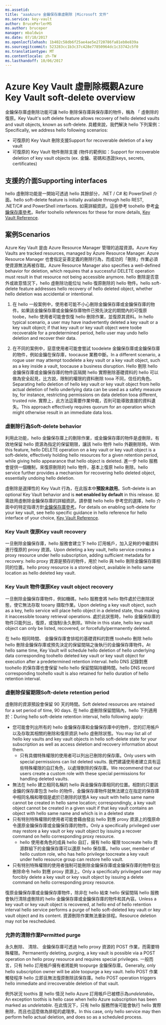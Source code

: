 ```yaml
---
ms.assetid: 
title: "aaaAzure 金鑰保存庫虛刪除 |Microsoft 文件"
ms.service: key-vault
author: BrucePerlerMS
ms.author: bruceper
manager: mbaldwin
ms.date: 07/10/2017
ms.openlocfilehash: 1b402c58db6f25ae4ae5e2720786fa81eb0e839a
ms.sourcegitcommit: 523283cc1b3c37c428e77850964dc1c33742c5f0
ms.translationtype: MT
ms.contentlocale: zh-TW
ms.lasthandoff: 10/06/2017
---
```

# <a name="azure-key-vault-soft-delete-overview"></a><span data-ttu-id="81de9-102">Azure Key Vault 虛刪除概觀</span><span class="sxs-lookup"><span data-stu-id="81de9-102">Azure Key Vault soft-delete overview</span></span>

<span data-ttu-id="81de9-103">金鑰保存庫虛刪除功能可讓 hello 刪除保存庫與保存庫的物件，稱為 「 虛刪除的復原。</span><span class="sxs-lookup"><span data-stu-id="81de9-103">Key Vault's soft delete feature allows recovery of hello deleted vaults and vault objects, known as soft-delete.</span></span> <span data-ttu-id="81de9-104">具體來說，我們解決 hello 下列案例：</span><span class="sxs-lookup"><span data-stu-id="81de9-104">Specifically, we address hello following scenarios:</span></span>

- <span data-ttu-id="81de9-105">可復原的 Key Vault 刪除支援</span><span class="sxs-lookup"><span data-stu-id="81de9-105">Support for recoverable deletion of a key vault</span></span>
- <span data-ttu-id="81de9-106">可復原的 Key Vault 物件刪除支援 (物件的範例如：</span><span class="sxs-lookup"><span data-stu-id="81de9-106">Support for recoverable deletion of key vault objects (ex.</span></span> <span data-ttu-id="81de9-107">金鑰、密碼和憑證)</span><span class="sxs-lookup"><span data-stu-id="81de9-107">keys, secrets, certificates)</span></span>

## <a name="supporting-interfaces"></a><span data-ttu-id="81de9-108">支援的介面</span><span class="sxs-lookup"><span data-stu-id="81de9-108">Supporting interfaces</span></span>

<span data-ttu-id="81de9-109">hello 虛刪除功能是一開始可透過 hello 其餘部分，.NET / C# 和 PowerShell 介面。</span><span class="sxs-lookup"><span data-stu-id="81de9-109">hello soft-delete feature is initially available through hello REST, .NET/C# and PowerShell interfaces.</span></span> <span data-ttu-id="81de9-110">如需詳細資訊，這些參考 toohello 參考[金鑰保存庫參考](https://docs.microsoft.com/azure/key-vault/)。</span><span class="sxs-lookup"><span data-stu-id="81de9-110">Refer toohello references for these for more details, [Key Vault Reference](https://docs.microsoft.com/azure/key-vault/).</span></span>

## <a name="scenarios"></a><span data-ttu-id="81de9-111">案例</span><span class="sxs-lookup"><span data-stu-id="81de9-111">Scenarios</span></span>

<span data-ttu-id="81de9-112">Azure Key Vault 是由 Azure Resource Manager 管理的追蹤資源。</span><span class="sxs-lookup"><span data-stu-id="81de9-112">Azure Key Vaults are tracked resources, managed by Azure Resource Manager.</span></span> <span data-ttu-id="81de9-113">Azure Resource Manager 也會指定妥善定義的刪除行為，而成功的「刪除」作業必須使資源無法再被存取。</span><span class="sxs-lookup"><span data-stu-id="81de9-113">Azure Resource Manager also specifies a well-defined behavior for deletion, which requires that a successful DELETE operation must result in that resource not being accessible anymore.</span></span> <span data-ttu-id="81de9-114">hello 刪除是否意外或故意情況下，hello 虛刪除功能位址 hello 復原刪除的 hello 物件。</span><span class="sxs-lookup"><span data-stu-id="81de9-114">hello soft-delete feature addresses hello recovery of hello deleted object, whether hello deletion was accidental or intentional.</span></span>

1. <span data-ttu-id="81de9-115">在 hello 一般案例中，使用者可能不小心刪除金鑰保存庫或金鑰保存庫的物件。如果該金鑰保存庫或金鑰保存庫物件已預先決定的期間內的可復原 toobe，hello 使用者可能會恢復 hello 刪除作業，並復原其資料。</span><span class="sxs-lookup"><span data-stu-id="81de9-115">In hello typical scenario, a user may have inadvertently deleted a key vault or a key vault object; if that key vault or key vault object were toobe recoverable for a predetermined period, hello user may undo hello deletion and recover their data.</span></span>

2. <span data-ttu-id="81de9-116">在不同的案例中，惡意使用者可能會嘗試 toodelete 金鑰保存庫或金鑰保存庫的物件，例如金鑰在保存庫，toocause 業務中斷。</span><span class="sxs-lookup"><span data-stu-id="81de9-116">In a different scenario, a rogue user may attempt toodelete a key vault or a key vault object, such as a key inside a vault, toocause a business disruption.</span></span> <span data-ttu-id="81de9-117">Hello 刪除 hello 金鑰保存庫或金鑰保存庫的物件區隔開 hello 實際刪除基礎資料的 hello 可以做為安全起見，比方說，限制的權限的資料刪除 tooa 不同，信任的角色。</span><span class="sxs-lookup"><span data-stu-id="81de9-117">Separating hello deletion of hello key vault or key vault object from hello actual deletion of hello underlying data can be used as a safety measure by, for instance, restricting permissions on data deletion tooa different, trusted role.</span></span> <span data-ttu-id="81de9-118">實際上，此方法這需要作業仲裁，否則可能導致直接的資料遺失。</span><span class="sxs-lookup"><span data-stu-id="81de9-118">This approach effectively requires quorum for an operation which might otherwise result in an immediate data loss.</span></span>

### <a name="soft-delete-behavior"></a><span data-ttu-id="81de9-119">虛刪除行為</span><span class="sxs-lookup"><span data-stu-id="81de9-119">Soft-delete behavior</span></span>

<span data-ttu-id="81de9-120">利用此功能，hello 金鑰保存庫上的刪除作業，或金鑰保存庫的物件是虛刪除，有效地保留 hello 資源為指定的保留期限，讓該 hello 物件 hello 外觀刪除時。</span><span class="sxs-lookup"><span data-stu-id="81de9-120">With this feature, hello DELETE operation on a key vault or key vault object is a soft-delete, effectively holding hello resources for a given retention period, while giving hello appearance that hello object is deleted.</span></span> <span data-ttu-id="81de9-121">進一步 hello 服務會提供一個機制，來復原刪除的 hello 物件，基本上復原 hello 刪除。</span><span class="sxs-lookup"><span data-stu-id="81de9-121">hello service further provides a mechanism for recovering hello deleted object, essentially undoing hello deletion.</span></span> 

<span data-ttu-id="81de9-122">虛刪除是選擇性的 Key Vault 行為，在此版本中**預設未啟用**。</span><span class="sxs-lookup"><span data-stu-id="81de9-122">Soft-delete is an optional Key Vault behavior and is **not enabled by default** in this release.</span></span> <span data-ttu-id="81de9-123">如需啟用虛刪除金鑰保存庫的詳細資訊，請參閱 hello hello 參考您的選擇，hello 介面中的特定指導方針[金鑰保存庫參考](https://docs.microsoft.com/azure/key-vault/)。</span><span class="sxs-lookup"><span data-stu-id="81de9-123">For details on enabling soft-delete for your key vault, see hello specific guidance in hello reference for hello interface of your choice, [Key Vault Reference](https://docs.microsoft.com/azure/key-vault/).</span></span>

### <a name="key-vault-recovery"></a><span data-ttu-id="81de9-124">Key Vault 復原</span><span class="sxs-lookup"><span data-stu-id="81de9-124">Key vault recovery</span></span>

<span data-ttu-id="81de9-125">一旦刪除金鑰保存庫，hello 服務會建立下 hello 訂用帳戶，加入足夠的中繼資料進行復原的 proxy 資源。</span><span class="sxs-lookup"><span data-stu-id="81de9-125">Upon deleting a key vault, hello service creates a proxy resource under hello subscription, adding sufficient metadata for recovery.</span></span> <span data-ttu-id="81de9-126">hello proxy 資源是預存的物件，用於 hello 與 hello 刪除金鑰保存庫相同的位置。</span><span class="sxs-lookup"><span data-stu-id="81de9-126">hello proxy resource is a stored object, available in hello same location as hello deleted key vault.</span></span> 

### <a name="key-vault-object-recovery"></a><span data-ttu-id="81de9-127">Key Vault 物件復原</span><span class="sxs-lookup"><span data-stu-id="81de9-127">Key vault object recovery</span></span>

<span data-ttu-id="81de9-128">一旦刪除金鑰保存庫物件，例如機碼，hello 服務會將 hello 物件處於已刪除狀態，使它無法存取 tooany 擷取作業。</span><span class="sxs-lookup"><span data-stu-id="81de9-128">Upon deleting a key vault object, such as a key, hello service will place hello object in a deleted state, thus making it inaccessible tooany retrieval operations.</span></span> <span data-ttu-id="81de9-129">處於此狀態時，hello 金鑰保存庫的物件只能列出，復原，或強制/永久刪除。</span><span class="sxs-lookup"><span data-stu-id="81de9-129">While in this state, hello key vault object can only be listed, recovered, or forcefully/permanently deleted.</span></span> 

<span data-ttu-id="81de9-130">在 hello 相同時間、 金鑰保存庫會排程的基礎資料的對應 toohello 刪除 hello hello 刪除金鑰保存庫或預先決定的保留間隔之後執行的金鑰保存庫物件。</span><span class="sxs-lookup"><span data-stu-id="81de9-130">At hello same time, Key Vault will schedule hello deletion of hello underlying data corresponding toohello deleted key vault or key vault object for execution after a predetermined retention interval.</span></span> <span data-ttu-id="81de9-131">hello DNS 記錄對應 toohello 的保存庫也會保留 hello hello 保留間隔持續時間。</span><span class="sxs-lookup"><span data-stu-id="81de9-131">hello DNS record corresponding toohello vault is also retained for hello duration of hello retention interval.</span></span>

### <a name="soft-delete-retention-period"></a><span data-ttu-id="81de9-132">虛刪除保留期限</span><span class="sxs-lookup"><span data-stu-id="81de9-132">Soft-delete retention period</span></span>

<span data-ttu-id="81de9-133">虛刪除的資源預設會保留 90 天的時間。</span><span class="sxs-lookup"><span data-stu-id="81de9-133">Soft deleted resources are retained for a set period of time, 90 days.</span></span> <span data-ttu-id="81de9-134">在 hello 虛刪除保留間隔內，hello 下列適用於：</span><span class="sxs-lookup"><span data-stu-id="81de9-134">During hello soft-delete retention interval, hello following apply:</span></span>

- <span data-ttu-id="81de9-135">您可能會列出所有的 hello 金鑰保存庫和金鑰保存庫中的物件，您的訂用帳戶以及存取其相關的刪除和復原資訊 hello 虛刪除狀態。</span><span class="sxs-lookup"><span data-stu-id="81de9-135">You may list all of hello key vaults and key vault objects in hello soft-delete state for your subscription as well as access deletion and recovery information about them.</span></span>
    - <span data-ttu-id="81de9-136">只有具備特殊權限的使用者可以列出已刪除的保存庫。</span><span class="sxs-lookup"><span data-stu-id="81de9-136">Only users with special permissions can list deleted vaults.</span></span> <span data-ttu-id="81de9-137">我們建議使用者建立具有這些特殊權限的自訂角色，以處理刪除的保存庫。</span><span class="sxs-lookup"><span data-stu-id="81de9-137">We recommend that our users create a custom role with these special permissions for handling deleted vaults.</span></span>
- <span data-ttu-id="81de9-138">無法在 hello 建立相同名稱的 hello 與金鑰保存庫相同的位置。相對的只要該金鑰的保存庫包含 hello 的物件，金鑰保存庫物件就無法建立在指定的保存庫中相同名稱和哪個是處於已刪除的狀態</span><span class="sxs-lookup"><span data-stu-id="81de9-138">A key vault with hello same name cannot be created in hello same location; correspondingly, a key vault object cannot be created in a given vault if that key vault contains an object with hello same name and which is in a deleted state</span></span> 
- <span data-ttu-id="81de9-139">只有特別特殊權限的使用者可能會藉由發出 hello 對應 proxy 資源上的復原命令還原金鑰保存庫或金鑰保存庫的物件。</span><span class="sxs-lookup"><span data-stu-id="81de9-139">Only a specifically privileged user may restore a key vault or key vault object by issuing a recover command on hello corresponding proxy resource.</span></span>
    - <span data-ttu-id="81de9-140">hello 使用者角色的成員 hello 自訂，擁有 hello 權限 toocreate hello 資源群組下的金鑰保存庫可以還原 hello 保存庫。</span><span class="sxs-lookup"><span data-stu-id="81de9-140">hello user, member of hello custom role, who has hello privilege toocreate a key vault under hello resource group can restore hello vault.</span></span>
- <span data-ttu-id="81de9-141">只有特別特殊權限的使用者強制可能刪除金鑰保存庫或金鑰保存庫的物件發出刪除命令 hello 對應 proxy 資源上。</span><span class="sxs-lookup"><span data-stu-id="81de9-141">Only a specifically privileged user may forcibly delete a key vault or key vault object by issuing a delete command on hello corresponding proxy resource.</span></span>

<span data-ttu-id="81de9-142">復原金鑰保存庫或金鑰保存庫物件，除非在 hello 結束 hello 保留間隔 hello 服務會執行清除虛刪除的 hello 金鑰保存庫或金鑰保存庫的物件和其內容。</span><span class="sxs-lookup"><span data-stu-id="81de9-142">Unless a key vault or key vault object is recovered, at hello end of hello retention interval hello service performs a purge of hello soft-deleted key vault or key vault object and its content.</span></span> <span data-ttu-id="81de9-143">資源刪除作業無法重新排程。</span><span class="sxs-lookup"><span data-stu-id="81de9-143">Resource deletion may not be rescheduled.</span></span>

### <a name="permitted-purge"></a><span data-ttu-id="81de9-144">允許的清除作業</span><span class="sxs-lookup"><span data-stu-id="81de9-144">Permitted purge</span></span>

<span data-ttu-id="81de9-145">永久刪除、 清除、 金鑰保存庫可透過 hello proxy 資源的 POST 作業，而需要特殊權限。</span><span class="sxs-lookup"><span data-stu-id="81de9-145">Permanently deleting, purging, a key vault is possible via a POST operation on hello proxy resource and requires special privileges.</span></span> <span data-ttu-id="81de9-146">一般而言，只有 hello 訂用帳戶擁有者將能夠 toopurge 金鑰保存庫。</span><span class="sxs-lookup"><span data-stu-id="81de9-146">Generally, only hello subscription owner will be able toopurge a key vault.</span></span> <span data-ttu-id="81de9-147">hello POST 作業觸發程序 hello 立即且無法復原刪除該保存庫。</span><span class="sxs-lookup"><span data-stu-id="81de9-147">hello POST operation triggers hello immediate and irrecoverable deletion of that vault.</span></span> 

<span data-ttu-id="81de9-148">例外狀況 toothis 是 hello 情況 hello Azure 訂用帳戶已被標示為*undeletable*。</span><span class="sxs-lookup"><span data-stu-id="81de9-148">An exception toothis is hello case when hello Azure subscription has been marked as *undeletable*.</span></span> <span data-ttu-id="81de9-149">在此情況下，只有 hello 服務然後可能會執行 hello 實際刪除，而且也這麼做為排程的處理序。</span><span class="sxs-lookup"><span data-stu-id="81de9-149">In this case, only hello service may then perform hello actual deletion, and does so as a scheduled process.</span></span> 



